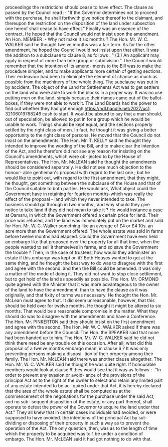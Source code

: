 proceedings the restrictions should cease to have effect. The clause as passed by the Council read :- "If the Governor determines not to proceed with the purchase, he shall forthwith give notice thereof to the claimant, and thereupon the restriction on the disposition of the land under subsection one hereof shall cease to have effect." Finality was an essence of the contract. He hoped that the Council would not insist upon the amendment. An Hon. MEMBER .- Why not make it six months ? The Hon. Mr. W. C. WALKER said he thought twelve months was a fair term. As for the other amendment, he hoped the Council would not insist upon that either. It was the addition to a subclause to clause 8, as follows : " (3.) An applicant may apply in respect of more than one group or subdivision." The Council would remember that the intention of its amend- ments to the Bill was to make the procedure simpler, and to make applicants more certain of getting sections. Their endeavour had been to eliminate the element of chance as much as possible from the machinery of the whole thing. The subclause was put in by accident. The object of the Land for Settlements Act was to get settlers on the land who were able to work the blocks in a proper way. It was no use putting men on the land, simply because their names came out of the ballot-boxes, if they were not able to work it. The Land Boards had the power to find out whether they had got enough https://hdl.handle.net/2027/uc1. 32106019788246 cash to start. It would be absurd to say that a man should, out of speculation, be allowed to put in for a group which he would be unable to work. Things should be kept equal, and the sections properly settled by the right class of men. In fact, he thought it was giving a better opportunity to the right class of persons. He moved that the Council do not insist on the amendments. The Hon. Mr. T. KELLY said he thought they intended to improve the wording of the Bill, and to make clear the intention of the Act, and he therefore did not see any reason for insisting on the Council's amendments, which were ob- jected to by the House of Representatives. The Hon. Mr. McLEAN said he thought the amendments should be considered separately. He did not see much objection to the honour- able gentleman's proposal with regard to the last one ; but he would like to point out, with regard to the first amendment, that they might, he thought, get something between the subclause of the House and that of the Council suitable to both parties. He would ask, What object could the Government have in retaining for fourteen months-which was really the effect of the proposal - land which they never intended to take. The business should go through in two months ; and why should they give notice to take land if they did not mean to take it ? He would instance a case at Oamaru, in which the Government offered a certain price for land. Their price was refused, and the land was immediately put on the market and sold for Hon. Mr. W. C. Walker something like an average of £4 or £4 10s. an acre more than the Government offered. The whole estate was sold in farms before twelve months had elapsed. Could the Government have ever held an embargo like that proposed over the property for all that time, when the people wanted to sell it themselves in farms, and so save the Government the trouble ? Then, in the case of trustees, how would they administer an estate if this embargo was kept on it? Both Houses wanted to get at the same thing, and he thought the best way to do was to disagree with the first and agree with the second. and then the Bill could be amended. It was only a matter of the mode of doing it. They did not want to stop close settlement, but to get hold of the land as speedily as possible. The Hon. Mr. ORMOND quite agreed with the Minister that it was more advantageous to the owner of the land to have the amendment. than to have the clause as it was originally, and that fixity of terms was necessary. He thought the Hon. Mr. McLean must agree to that. It did seem unreasonable, however, that this should be held over for twelve months. He thought it might be altered to six months. That would be a reasonable compromise in the matter. What they should do was to disagree with the amendments and have a Conference. The Hon. Mr. PINKERTON said they should insist on the first amendment and agree with the second. The Hon. Mr. W. C. WALKER asked if there was any amendment before the Council. The Hon. the SPEAKER said that none had been handed up to him. The Hon. Mr. W. C. WALKER said he did not think there need be any trouble on this occasion. After all, what did this proposal of a twelve months embargo mean, in clause 6 ? It was only preventing persons making a disposi- tion of their property among their family. The Hon. Mr. McLEAN said there was another clause altogether. The Hon. Mr. W. C. WALKER said he thought he was quite right. If honourable members would look at clause 6 they would see that it was as follows :- "In order to prevent any evasion or avoid- ance of the provisions of the principal Act as to the right of the owner to select and retain any limited part of any estate intended to be ac- quired under that Act, it is hereby declared that the area of the whole estate shall be computed as at the commencement of the negotiations for the purchase under the said Act, and no sub- sequent disposition of the estate, or any part thereof, shall operate to defeat the power of the Governor to acquire the land under that Act." They all knew that in certain cases individuals had avoided, or were supposed to have avoided. the intentions of the principal Act by sut- dividing or disposing of their property in such a way as to prevent the operation of the Act. The only question, then, was as to the length cf time which the property to be acquired was to 1 be under a condition of embargo. The Hon. Mr. McLEAN said it had got nothing to do with that. 